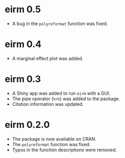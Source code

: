# eirm 0.5

- A bug in the `polyreformat` function was fixed.

# eirm 0.4

- A marginal effect plot was added. 

# eirm 0.3

- A Shiny app was added to run `eirm` with a GUI.
- The pipe operator (`%>%`) was added to the package. 
- Citation information was updated.

# eirm 0.2.0

- The package is now available on CRAN.
- The `polyreformat` function was fixed.
- Typos in the function descriptions were removed.
